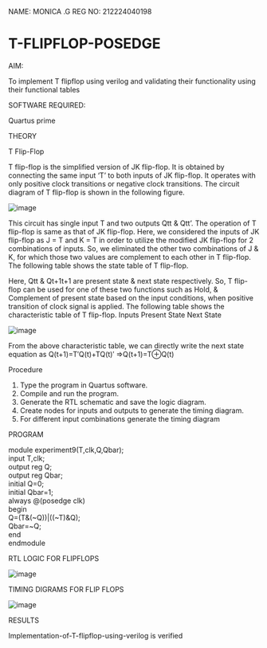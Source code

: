 NAME: MONICA .G
REG NO: 212224040198   
# T-FLIPFLOP-POSEDGE

AIM:

To implement  T flipflop using verilog and validating their functionality using their functional tables

SOFTWARE REQUIRED:

Quartus prime

THEORY

T Flip-Flop

T flip-flop is the simplified version of JK flip-flop. It is obtained by connecting the same input ‘T’ to both inputs of JK flip-flop. It operates with only positive clock transitions or negative clock transitions. The circuit diagram of T flip-flop is shown in the following figure.

![image](https://github.com/naavaneetha/T-FLIPFLOP-POSEDGE/assets/154305477/458a68fe-2d08-4a9d-ac4f-7ae0480ce0bd)

 
This circuit has single input T and two outputs Qtt & Qtt’. The operation of T flip-flop is same as that of JK flip-flop. Here, we considered the inputs of JK flip-flop as J = T and K = T in order to utilize the modified JK flip-flop for 2 combinations of inputs. So, we eliminated the other two combinations of J & K, for which those two values are complement to each other in T flip-flop. The following table shows the state table of T flip-flop.

Here, Qtt & Qt+1t+1 are present state & next state respectively. So, T flip-flop can be used for one of these two functions such as Hold, & Complement of present state based on the input conditions, when positive transition of clock signal is applied. The following table shows the characteristic table of T flip-flop. Inputs Present State Next State

![image](https://github.com/naavaneetha/T-FLIPFLOP-POSEDGE/assets/154305477/cdd7fb32-539f-4b66-bb8d-f305a153c886)

 
From the above characteristic table, we can directly write the next state equation as Q(t+1)=T′Q(t)+TQ(t)′ ⇒Q(t+1)=T⊕Q(t)

Procedure
1. Type the program in Quartus software.
2. Compile and run the program.
3. Generate the RTL schematic and save the logic diagram.
4. Create nodes for inputs and outputs to generate the timing diagram.
5. For different input combinations generate the timing diagram

PROGRAM

module experiment9(T,clk,Q,Qbar);      
input T,clk;     
output reg Q;         
output reg Qbar;      
initial Q=0;         
initial Qbar=1;            
always @(posedge clk)          
begin                
Q=(T&(~Q))|((~T)&Q);     
Qbar=~Q;     
end           
endmodule           


RTL LOGIC FOR FLIPFLOPS

![image](https://github.com/user-attachments/assets/fb024a80-d174-4532-901b-4ebee919e16e)


TIMING DIGRAMS FOR FLIP FLOPS

![image](https://github.com/user-attachments/assets/0248e340-9887-44f1-b193-4852c65ceaa7)


RESULTS

Implementation-of-T-flipflop-using-verilog is verified
